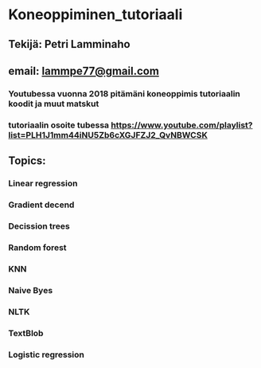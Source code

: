 ﻿# Koneoppiminen_tutoriaali
## Tekijä: Petri Lamminaho 
## email: lammpe77@gmail.com 
### Youtubessa vuonna 2018 pitämäni koneoppimis tutoriaalin koodit ja muut matskut 
### tutoriaalin osoite tubessa https://www.youtube.com/playlist?list=PLH1J1mm44iNU5Zb6cXGJFZJ2_QvNBWCSK

## Topics:

### Linear regression  
### Gradient decend 
### Decission trees
### Random forest 
### KNN
### Naive Byes 
### NLTK 
### TextBlob 
### Logistic regression 
